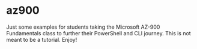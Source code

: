 # az900
Just some examples for students taking the Microsoft AZ-900 Fundamentals class to further their PowerShell and CLI journey.  This is not meant to be a tutorial.  Enjoy!
